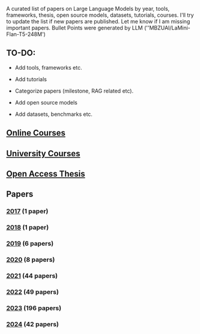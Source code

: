 A curated list of papers on Large Language Models by year, tools, frameworks, thesis, open source models, datasets, tutorials, courses. I'll try to update the list if new papers are published. Let me know if I am missing important papers. Bullet Points were generated by LLM (''MBZUAI/LaMini-Flan-T5-248M')

## TO-DO:

* Add tools, frameworks etc.

* Add tutorials
  
* Categorize papers (milestone, RAG related etc).

* Add open source models

* Add datasets, benchmarks etc.

## [Online Courses](OnlineCourses.md)
  
## [University Courses](UniversityCourses.md)

## [Open Access Thesis](Thesis.md)

## Papers

### [2017](2017.md) (1 paper)
### [2018](2018.md) (1 paper)
### [2019](2019.md) (6 papers)
### [2020](2020.md) (8 papers)
### [2021](2021.md) (44 papers)
### [2022](2022.md) (49 papers)
### [2023](2023.md) (196 papers)
### [2024](2024.md) (42 papers)
